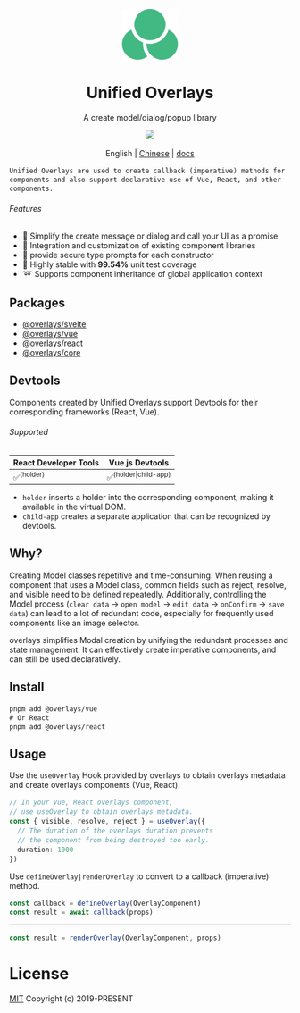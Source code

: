 <p align="center">
<img src="docs/public/circle.svg" style="width:100px;" />
</p>

<h1 align="center">Unified Overlays</h1>

<p align="center">
A create model/dialog/popup library
</p>

<p align="center">
  <a href="https://www.npmjs.org/package/@overlays/core">
    <img src="https://img.shields.io/npm/v/@overlays/core.svg">
  </a>
</p>

<p align="center">
  English | <a href="https://github.com/hairyf/unoverlays/blob/master/README_CN.md">Chinese</a> | <a href="https://overlays.vercel.app/zh/">docs</a>
</p>

    Unified Overlays are used to create callback (imperative) methods for 
    components and also support declarative use of Vue, React, and other components.

###### Features

- 💫 Simplify the create message or dialog and call your UI as a promise
- 🧩 Integration and customization of existing component libraries
- 🦾 provide secure type prompts for each constructor
- 🌟 Highly stable with **99.54%** unit test coverage
- ➿ Supports component inheritance of global application context

## Packages

- [@overlays/svelte](https://unoverlays.vercel.app/en/core/svelte/)
- [@overlays/vue](https://unoverlays.vercel.app/en/vue/)
- [@overlays/react](https://unoverlays.vercel.app/en/react/)
- [@overlays/core](https://unoverlays.vercel.app/en/core/functions/constructor.html)

## Devtools

Components created by Unified Overlays support Devtools for their corresponding frameworks (React, Vue).

###### Supported

| React Developer Tools | Vue.js Devtools                 |
| --------------------- | ------------------------------- |
| ✅<sup>(holder)</sup>  | ✅<sup>(holder\|child-app)</sup> |

- `holder` inserts a holder into the corresponding component, making it available in the virtual DOM.
- `child-app` creates a separate application that can be recognized by devtools.

## Why?

Creating Model classes repetitive and time-consuming. When reusing a component that uses a Model class, common fields such as reject, resolve, and visible need to be defined repeatedly. Additionally, controlling the Model process (`clear data` -> `open model` -> `edit data` -> `onConfirm` -> `save data`) can lead to a lot of redundant code, especially for frequently used components like an image selector.

overlays simplifies Modal creation by unifying the redundant processes and state management. It can effectively create imperative components, and can still be used declaratively.

## Install

```
pnpm add @overlays/vue
# Or React
pnpm add @overlays/react
```

## Usage

Use the `useOverlay` Hook provided by overlays to obtain overlays metadata and create overlays components (Vue, React).

```ts
// In your Vue, React overlays component,
// use useOverlay to obtain overlays metadata.
const { visible, resolve, reject } = useOverlay({
  // The duration of the overlays duration prevents
  // the component from being destroyed too early.
  duration: 1000
})
```

Use `defineOverlay|renderOverlay` to convert to a callback (imperative) method.

```ts
const callback = defineOverlay(OverlayComponent)
const result = await callback(props)
```

---

```ts
const result = renderOverlay(OverlayComponent, props)
```

# License

[MIT](LICENSE) Copyright (c) 2019-PRESENT

